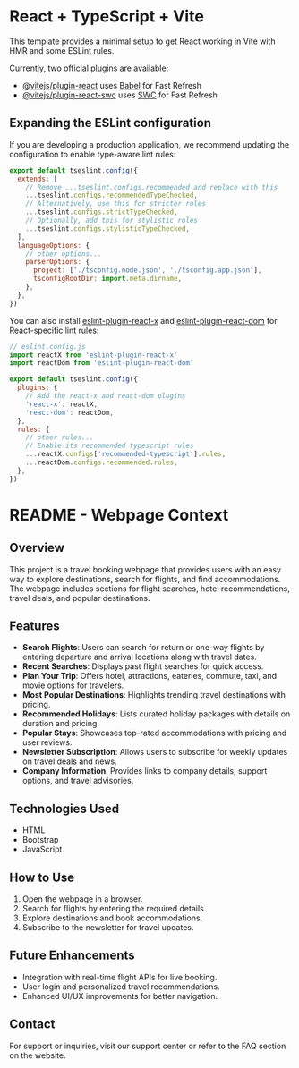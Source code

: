 # React + TypeScript + Vite

This template provides a minimal setup to get React working in Vite with HMR and some ESLint rules.

Currently, two official plugins are available:

- [@vitejs/plugin-react](https://github.com/vitejs/vite-plugin-react/blob/main/packages/plugin-react/README.md) uses [Babel](https://babeljs.io/) for Fast Refresh
- [@vitejs/plugin-react-swc](https://github.com/vitejs/vite-plugin-react-swc) uses [SWC](https://swc.rs/) for Fast Refresh

## Expanding the ESLint configuration

If you are developing a production application, we recommend updating the configuration to enable type-aware lint rules:

```js
export default tseslint.config({
  extends: [
    // Remove ...tseslint.configs.recommended and replace with this
    ...tseslint.configs.recommendedTypeChecked,
    // Alternatively, use this for stricter rules
    ...tseslint.configs.strictTypeChecked,
    // Optionally, add this for stylistic rules
    ...tseslint.configs.stylisticTypeChecked,
  ],
  languageOptions: {
    // other options...
    parserOptions: {
      project: ['./tsconfig.node.json', './tsconfig.app.json'],
      tsconfigRootDir: import.meta.dirname,
    },
  },
})
```

You can also install [eslint-plugin-react-x](https://github.com/Rel1cx/eslint-react/tree/main/packages/plugins/eslint-plugin-react-x) and [eslint-plugin-react-dom](https://github.com/Rel1cx/eslint-react/tree/main/packages/plugins/eslint-plugin-react-dom) for React-specific lint rules:

```js
// eslint.config.js
import reactX from 'eslint-plugin-react-x'
import reactDom from 'eslint-plugin-react-dom'

export default tseslint.config({
  plugins: {
    // Add the react-x and react-dom plugins
    'react-x': reactX,
    'react-dom': reactDom,
  },
  rules: {
    // other rules...
    // Enable its recommended typescript rules
    ...reactX.configs['recommended-typescript'].rules,
    ...reactDom.configs.recommended.rules,
  },
})
```
# README - Webpage Context

## Overview
This project is a travel booking webpage that provides users with an easy way to explore destinations, search for flights, and find accommodations. The webpage includes sections for flight searches, hotel recommendations, travel deals, and popular destinations.

## Features
- **Search Flights**: Users can search for return or one-way flights by entering departure and arrival locations along with travel dates.
- **Recent Searches**: Displays past flight searches for quick access.
- **Plan Your Trip**: Offers hotel, attractions, eateries, commute, taxi, and movie options for travelers.
- **Most Popular Destinations**: Highlights trending travel destinations with pricing.
- **Recommended Holidays**: Lists curated holiday packages with details on duration and pricing.
- **Popular Stays**: Showcases top-rated accommodations with pricing and user reviews.
- **Newsletter Subscription**: Allows users to subscribe for weekly updates on travel deals and news.
- **Company Information**: Provides links to company details, support options, and travel advisories.

## Technologies Used
- HTML
- Bootstrap
- JavaScript

## How to Use
1. Open the webpage in a browser.
2. Search for flights by entering the required details.
3. Explore destinations and book accommodations.
4. Subscribe to the newsletter for travel updates.

## Future Enhancements
- Integration with real-time flight APIs for live booking.
- User login and personalized travel recommendations.
- Enhanced UI/UX improvements for better navigation.

## Contact
For support or inquiries, visit our support center or refer to the FAQ section on the website.


